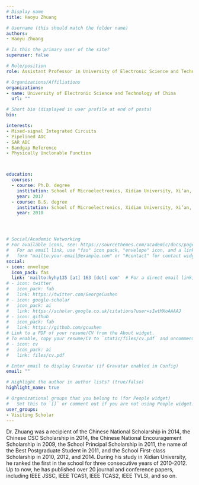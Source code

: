 ```yaml
---
# Display name
title: Haoyu Zhuang

# Username (this should match the folder name)
authors:
- Haoyu Zhuang

# Is this the primary user of the site?
superuser: false

# Role/position
role: Assistant Professor in University of Electronic Science and Technology of China

# Organizations/Affiliations
organizations:
- name: University of Electronic Science and Technology of China
  url: ""

# Short bio (displayed in user profile at end of posts)
bio: 

interests:
- Mixed-signal Integrated Circuits
- Pipelined ADC
- SAR ADC
- Bandgap Reference
- Physically Unclonable Function



education:
  courses:
  - course: Ph.D. degree
    institution: School of Microelectronics, Xidian University, Xi’an, China
    year: 2017
  - course: B.S. degree
    institution: School of Microelectronics, Xidian University, Xi’an, China
    year: 2010




# Social/Academic Networking
# For available icons, see: https://sourcethemes.com/academic/docs/page-builder/#icons
#   For an email link, use "fas" icon pack, "envelope" icon, and a link in the
#   form "mailto:your-email@example.com" or "#contact" for contact widget.
social:
- icon: envelope
  icon_pack: fas
  link: 'mailto:hyhy135 [at] 163 [dot] com'  # For a direct email link, use "mailto:test@example.org".
# - icon: twitter
#   icon_pack: fab
#   link: https://twitter.com/GeorgeCushen
# - icon: google-scholar
#   icon_pack: ai
#   link: https://scholar.google.co.uk/citations?user=sIwtMXoAAAAJ
# - icon: github
#   icon_pack: fab
#   link: https://github.com/gcushen
# Link to a PDF of your resume/CV from the About widget.
# To enable, copy your resume/CV to `static/files/cv.pdf` and uncomment the lines below.
# - icon: cv
#   icon_pack: ai
#   link: files/cv.pdf

# Enter email to display Gravatar (if Gravatar enabled in Config)
email: ""

# Highlight the author in author lists? (true/false)
highlight_name: true

# Organizational groups that you belong to (for People widget)
#   Set this to `[]` or comment out if you are not using People widget.
user_groups:
- Visiting Scholar
---
```


Dr. Zhuang was a recipient of the Chinese National Scholarship in 2014, the Chinese CSC Scholarship in 2014, the Chinese National Encouragement Scholarship in 2009, the School Principal Scholarship in 2011, the name of the Best Postgraduate Student in 2011, and the School First-class Scholarship in 2010, 2012, and 2014. During his study in Xidian University, he ranked the first in the school for three consecutive years of 2010-2012. Up to now, he has published over 20 journal and conference papers, including IEEE JSSC, IEEE TCAS1, IEEE TCAS2, IEEE TVLSI, and so on.